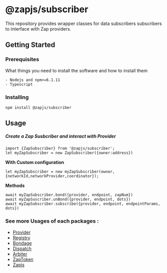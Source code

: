 # @zapjs/subscriber

This repository provides wrapper classes for data subscribers subscribers to interface with Zap providers.

## Getting Started


### Prerequisites

What things you need to install the software and how to install them

```
- Nodejs and npm>=6.1.11
- Typescript
```

### Installing

```
npm install @zapjs/subscriber
```

## Usage
##### Create a Zap Susbcriber and interact with Provider
```
import {ZapSubscriber} from '@zapjs/subscriber';
let myZapSubscriber = new ZapSubscriber({owner:address})
```
**With Custom configuration**
```
let myZapSubscriber = new myZapSubscriber(owner,{networkId,networkProvider,coordinator});
```
**Methods**
```
await myZapSubscriber.bond({provider, endpoint, zapNum})
await myZapSuscriber.unBond({provider, endpoint, dots})
await myZapSubscriber.subscribe({provider, endpoint, endpointParams, dots})  
```

### See more Usages of each packages :
* [Provider](https://github.com/zapproject/Zap-monorepo/tree/master/packages/Provider/README.md)
* [Registry](https://github.com/zapproject/zap-monorepo/blob/master/packages/Registry/README.md)
* [Bondage](https://github.com/zapproject/Zap-monorepo/tree/master/packages/Bondage/README.md)
* [Dispatch](https://github.com/zapproject/Zap-monorepo/tree/master/packages/Dispatch/README.md)
* [Arbiter](https://github.com/zapproject/Zap-monorepo/tree/master/packages/Arbiter/README.md)
* [ZapToken](https://github.com/zapproject/Zap-monorepo/tree/master/packages/ZapToken/README.md)
* [Zapjs](https://github.com/zapproject/Zap-monorepo/tree/master/packages/ZapJs/README.md)
